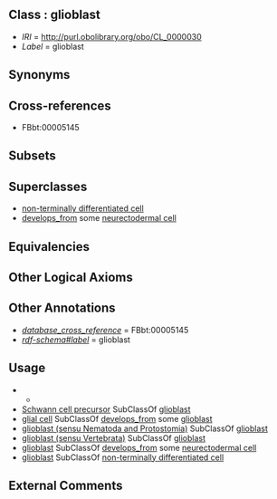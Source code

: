 
## Class : glioblast

 * *IRI* = http://purl.obolibrary.org/obo/CL_0000030
 * *Label* = glioblast

## Synonyms


## Cross-references

 * FBbt:00005145

## Subsets


## Superclasses

 * [non-terminally differentiated cell](../../CL/55/CL_0000055.md)
 * [develops_from](../../RO/02/RO_0002202.md) some [neurectodermal cell](../../CL/33/CL_0000133.md)

## Equivalencies


## Other Logical Axioms


## Other Annotations

 * *[database_cross_reference](../../ef/oboInOwl#hasDbXref.md)* = FBbt:00005145
 * *[rdf-schema#label](../../el/rdf-schema#label.md)* = glioblast

## Usage

 * -
 * [Schwann cell precursor](../../CL/75/CL_0002375.md) SubClassOf [glioblast](../../CL/30/CL_0000030.md)
 * [glial cell](../../CL/25/CL_0000125.md) SubClassOf [develops_from](../../RO/02/RO_0002202.md) some [glioblast](../../CL/30/CL_0000030.md)
 * [glioblast (sensu Nematoda and Protostomia)](../../CL/40/CL_0000340.md) SubClassOf [glioblast](../../CL/30/CL_0000030.md)
 * [glioblast (sensu Vertebrata)](../../CL/39/CL_0000339.md) SubClassOf [glioblast](../../CL/30/CL_0000030.md)
 * [glioblast](../../CL/30/CL_0000030.md) SubClassOf [develops_from](../../RO/02/RO_0002202.md) some [neurectodermal cell](../../CL/33/CL_0000133.md)
 * [glioblast](../../CL/30/CL_0000030.md) SubClassOf [non-terminally differentiated cell](../../CL/55/CL_0000055.md)

## External Comments

